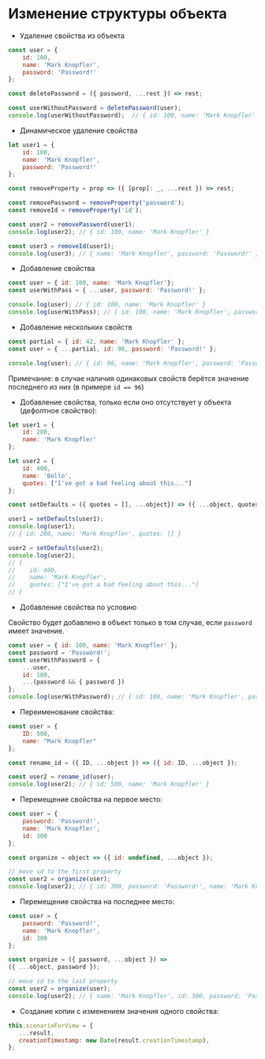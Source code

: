 # Изменение структуры объекта

+ Удаление свойства из объекта

```javascript
const user = {
    id: 100,
    name: 'Mark Knopfler',
    password: 'Password!'
};

const deletePassword = ({ password, ...rest }) => rest;

const userWithoutPassword = deletePassword(user);
console.log(userWithoutPassword);  // { id: 100, name: 'Mark Knopfler' }
```

+ Динамическое удаление свойства

```javascript
let user1 = {
    id: 100,
    name: 'Mark Knopfler',
    password: 'Password!'
};

const removeProperty = prop => ({ [prop]: _, ...rest }) => rest;

const removePassword = removeProperty('password');
const removeId = removeProperty('id');

const user2 = removePassword(user1);
console.log(user2); // { id: 100, name: 'Mark Knopfler' }

const user3 = removeId(user1);
console.log(user3); // { name: 'Mark Knopfler', password: 'Password!' }
```

+ Добавление свойства

```javascript
const user = { id: 100, name: 'Mark Knopfler'};
const userWithPass = { ...user, password: 'Password!' };

console.log(user); // { id: 100, name: 'Mark Knopfler' }
console.log(userWithPass); // { id: 100, name: 'Mark Knopfler', password: 'Password!' }
```

+ Добавление нескольких свойств

```javascript
const partial = { id: 42, name: 'Mark Knopfler' };
const user = { ...partial, id: 96, password: 'Password!' };

console.log(user); // { id: 96, name: 'Mark Knopfler', password: 'Password!' }
```

Примечание: в случае наличия одинаковых свойств берётся значение последнего из них (в примере `id == 96`)

+ Добавление свойства, только если оно отсутствует у объекта (дефолтное свойство):

```javascript
let user1 = {
    id: 200,
    name: 'Mark Knopfler'
};

let user2 = {
    id: 400,
    name: 'Bollo',
    quotes: ["I've got a bad feeling about this..."]
};

const setDefaults = ({ quotes = [], ...object}) => ({ ...object, quotes });

user1 = setDefaults(user1);
console.log(user1);
// { id: 200, name: 'Mark Knopfler', quotes: [] }

user2 = setDefaults(user2);
console.log(user2);
// {
//    id: 400,
//    name: 'Mark Knopfler',
//    quotes: ["I've got a bad feeling about this..."]
// }
```

+ Добавление свойства по условию

Свойство будет добавлено в объект только в том случае, если `password` имеет значение.

```javascript
const user = { id: 100, name: 'Mark Knopfler' };
const password = 'Password!';
const userWithPassword = {
    ...user,
    id: 100,
    ...(password && { password })
};
console.log(userWithPassword); // { id: 100, name: 'Mark Knopfler', password: 'Password!' }
```

+ Переименование свойства:

```javascript
const user = {
    ID: 500,
    name: "Mark Knopfler"
};

const rename_id = ({ ID, ...object }) => ({ id: ID, ...object });

const user2 = rename_id(user);
console.log(user2); // { id: 500, name: 'Mark Knopfler' }
```

+ Перемещение свойства на первое место:

```javascript
const user = {
    password: 'Password!',
    name: 'Mark Knopfler',
    id: 300
};

const organize = object => ({ id: undefined, ...object });

// move id to the first property
const user2 = organize(user);
console.log(user2); // { id: 300, password: 'Password!', name: 'Mark Knopfler' }
```

+ Перемещение свойства на последнее место:

```javascript
const user = {
    password: 'Password!',
    name: 'Mark Knopfler',
    id: 300
};

const organize = ({ password, ...object }) =>
({ ...object, password });

// move id to the last property
const user2 = organize(user);
console.log(user2); // { name: 'Mark Knopfler', id: 300, password: 'Password!' }
```

+ Создание копии с изменением значения одного свойства:

```js
this.scenarioForView = {
   ...result,
   creationTimestamp: new Date(result.creationTimestamp),
};
```